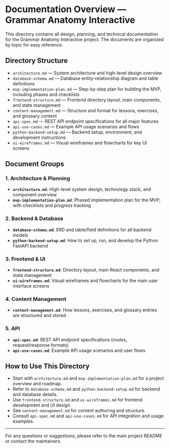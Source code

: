 # Documentation Overview — Grammar Anatomy Interactive

This directory contains all design, planning, and technical documentation for the Grammar Anatomy Interactive project. The documents are organized by topic for easy reference.

## Directory Structure

- `architecture.md` — System architecture and high-level design overview
- `database-schema.md` — Database entity-relationship diagram and table definitions
- `mvp-implementation-plan.md` — Step-by-step plan for building the MVP, including phases and checklists
- `frontend-structure.md` — Frontend directory layout, main components, and state management
- `content-management.md` — Structure and format for lessons, exercises, and glossary content
- `api-spec.md` — REST API endpoint specifications for all major features
- `api-use-cases.md` — Example API usage scenarios and flows
- `python-backend-setup.md` — Backend setup, environment, and development instructions
- `ui-wireframes.md` — Visual wireframes and flowcharts for key UI screens

## Document Groups

### 1. Architecture & Planning
- **`architecture.md`**: High-level system design, technology stack, and component overview
- **`mvp-implementation-plan.md`**: Phased implementation plan for the MVP, with checklists and progress tracking

### 2. Backend & Database
- **`database-schema.md`**: ERD and table/field definitions for all backend models
- **`python-backend-setup.md`**: How to set up, run, and develop the Python FastAPI backend

### 3. Frontend & UI
- **`frontend-structure.md`**: Directory layout, main React components, and state management
- **`ui-wireframes.md`**: Visual wireframes and flowcharts for the main user interface screens

### 4. Content Management
- **`content-management.md`**: How lessons, exercises, and glossary entries are structured and stored

### 5. API
- **`api-spec.md`**: REST API endpoint specifications (routes, request/response formats)
- **`api-use-cases.md`**: Example API usage scenarios and user flows

## How to Use This Directory

- Start with `architecture.md` and `mvp-implementation-plan.md` for a project overview and roadmap.
- Refer to `database-schema.md` and `python-backend-setup.md` for backend and database details.
- Use `frontend-structure.md` and `ui-wireframes.md` for frontend development and UI design.
- See `content-management.md` for content authoring and structure.
- Consult `api-spec.md` and `api-use-cases.md` for API integration and usage examples.

---

For any questions or suggestions, please refer to the main project README or contact the maintainers. 